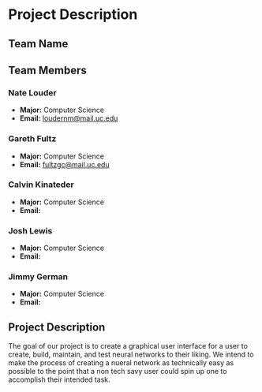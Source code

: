 # Project Description

## Team Name

## Team Members

### Nate Louder

-   **Major:** Computer Science
-   **Email:** loudernm@mail.uc.edu

### Gareth Fultz

-   **Major:** Computer Science
-   **Email:** fultzgc@mail.uc.edu

### Calvin Kinateder

-   **Major:** Computer Science
-   **Email:**

### Josh Lewis

-   **Major:** Computer Science
-   **Email:**

### Jimmy German

-   **Major:** Computer Science
-   **Email:**

## Project Description

The goal of our project is to create a graphical user interface for a user to create, build, maintain, and test neural networks to their liking. We intend to make the process of creating a nueral network as technically easy as possible to the point that a non tech savy user could spin up one to accomplish their intended task.
